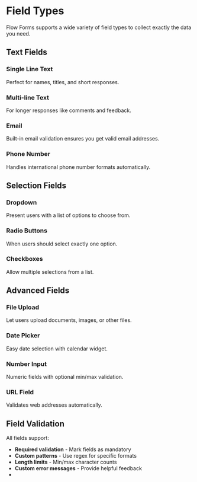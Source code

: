 # Field Types

Flow Forms supports a wide variety of field types to collect exactly the data you need.

## Text Fields

### Single Line Text
Perfect for names, titles, and short responses.

### Multi-line Text  
For longer responses like comments and feedback.

### Email
Built-in email validation ensures you get valid email addresses.

### Phone Number
Handles international phone number formats automatically.

## Selection Fields

### Dropdown
Present users with a list of options to choose from.

### Radio Buttons
When users should select exactly one option.

### Checkboxes
Allow multiple selections from a list.

## Advanced Fields

### File Upload
Let users upload documents, images, or other files.

### Date Picker
Easy date selection with calendar widget.

### Number Input
Numeric fields with optional min/max validation.

### URL Field
Validates web addresses automatically.

## Field Validation

All fields support:
- **Required validation** - Mark fields as mandatory
- **Custom patterns** - Use regex for specific formats
- **Length limits** - Min/max character counts
- **Custom error messages** - Provide helpful feedback
- 
